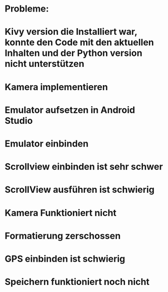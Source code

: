 # Probleme:
  # Kivy version die Installiert war, konnte den Code mit den aktuellen Inhalten und der Python version nicht unterstützen
  # Kamera implementieren
  # Emulator aufsetzen in Android Studio
  # Emulator einbinden
  # Scrollview einbinden ist sehr schwer
  # ScrollView ausführen ist schwierig 
  # Kamera Funktioniert nicht
  # Formatierung zerschossen
  # GPS einbinden ist schwierig 
  # Speichern funktioniert noch nicht 
